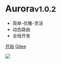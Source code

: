 
# Aurora<small>v1.0.2</small>

- 简单-优雅-灵活
- 动态路由
- 全栈开发

[开始](home.md)
[Gitee](https://gitee.com/aurora-engine/aurora)

![](#f0f0f0)